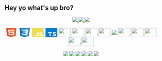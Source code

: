 ## Hey yo what's up bro?

<div align="center">
  <a href="https://github.com/Robsonnsbr">
  <img height="100em" src="https://github-readme-stats-sigma-five.vercel.app/api?username=Robsonnsbr&theme=react&show_icons=true&hide_border=true&count_private=true"/>
  <img height="100em" src="https://github-readme-streak-stats.herokuapp.com/?user=Robsonnsbr&theme=react&hide_border=true"/>
  <img height="100em" src="https://github-readme-stats-sigma-five.vercel.app/api/top-langs/?username=Robsonnsbr&theme=react&show_icons=true&hide_border=true&layout=compact"/>
</div>
<div  align="center" style="display: inline_block"><br>
  <img align="center" height="30" width="40" src="https://raw.githubusercontent.com/devicons/devicon/master/icons/html5/html5-original.svg">
  <img align="center" height="30" width="40" src="https://raw.githubusercontent.com/devicons/devicon/master/icons/css3/css3-original.svg">
  <img align="center" height="30" width="40" src="https://raw.githubusercontent.com/devicons/devicon/master/icons/javascript/javascript-plain.svg">
  <img align="center" height="30" width="40" src="https://raw.githubusercontent.com/devicons/devicon/master/icons/typescript/typescript-plain.svg">
  <img align="center" height="30" width="40" src="https://cdn.jsdelivr.net/gh/devicons/devicon/icons/react/react-original-wordmark.svg" />
  <img align="center" height="30" width="40" src="https://cdn.jsdelivr.net/gh/devicons/devicon/icons/nextjs/nextjs-original.svg" />
  <img align="center" height="30" width="40" src="https://cdn.jsdelivr.net/gh/devicons/devicon/icons/vuejs/vuejs-original.svg">
  <img align="center" height="30" width="40" src="https://cdn.jsdelivr.net/gh/devicons/devicon/icons/graphql/graphql-plain.svg">
  <img align="center" height="30" src="https://cdn.jsdelivr.net/gh/devicons/devicon/icons/python/python-original-wordmark.svg" />
  <img align="center" height="30" width="40" src="https://cdn.jsdelivr.net/gh/devicons/devicon/icons/java/java-original-wordmark.svg" />
  <img align="center" height="30" width="40" src="https://cdn.jsdelivr.net/gh/devicons/devicon/icons/nodejs/nodejs-original.svg" />
  <img align="center" height="30" width="40" src="https://cdn.jsdelivr.net/gh/devicons/devicon/icons/postgresql/postgresql-plain.svg">
  <img align="center" height="30" width="40" src="https://cdn.jsdelivr.net/gh/devicons/devicon/icons/mysql/mysql-plain.svg">
  <img align="center" height="30" width="40" src="https://cdn.jsdelivr.net/gh/devicons/devicon/icons/linux/linux-original.svg" />
</div><br>
 
<div align="center" >
  <a href="https://www.instagram.com/robsonnsbr" target="_blank"><img src="https://img.shields.io/badge/-Instagram-%23E4405F?style=for-the-badge&logo=instagram&logoColor=white"></a>
 <a href="https://discord.com/channels/@robsonnsbr" target="_blank"><img src="https://img.shields.io/badge/Discord-7289DA?style=for-the-badge&logo=discord&logoColor=white" target="_blank"></a>
   	<a href="https://api.whatsapp.com/send?phone=5541995398003&text=Ol%C3%A1%2C%20Meu%20nome%20%C3%A9%20Robson%20Monteiro%2C%20Tudo%20bem%3F" target="_blank"><img src="https://img.shields.io/badge/WhatsApp-25D366?style=for-the-badge&logo=whatsapp&logoColor=white" target="_blank"></a>
  <a href="https://mail.google.com/mail/u/0/#inbox?compose=CllgCKHRMDkmKjffLFRQckzHbhJQJxwsfPkwczDQQNPfqkxXDbTlgrgzmXkCCdGhxjhphPJsTLV"><img src="https://img.shields.io/badge/-Gmail-%23333?style=for-the-badge&logo=gmail&logoColor=white" target="_blank"></a>
   <a href="https://www.linkedin.com/in/robsonnsbr/" target="_blank"><img src="https://img.shields.io/badge/LinkedIn-0077B5?style=for-the-badge&logo=linkedin&logoColor=white" target="_blank"></a>
   <a href="https://robsonnsbr.github.io/portfolio/"  {target="_blank"}><img src="https://img.shields.io/badge/Freelancer-29B2FE?style=for-the-badge&logo=Freelancer&logoColor=white" {target="_blank"}></a>
